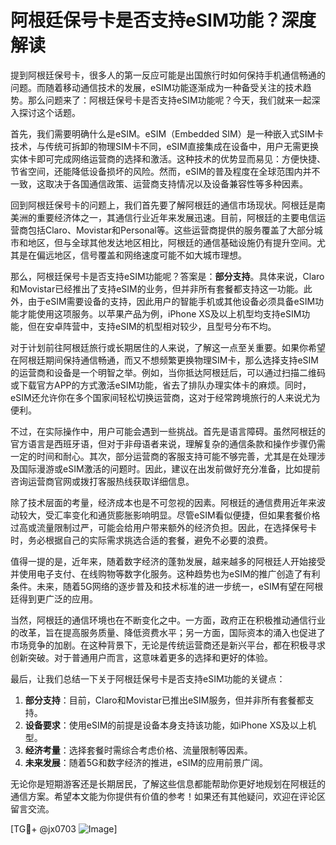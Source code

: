 # 阿根廷保号卡是否支持eSIM功能？深度解读

提到阿根廷保号卡，很多人的第一反应可能是出国旅行时如何保持手机通信畅通的问题。而随着移动通信技术的发展，eSIM功能逐渐成为一种备受关注的技术趋势。那么问题来了：阿根廷保号卡是否支持eSIM功能呢？今天，我们就来一起深入探讨这个话题。

首先，我们需要明确什么是eSIM。eSIM（Embedded SIM）是一种嵌入式SIM卡技术，与传统可拆卸的物理SIM卡不同，eSIM直接集成在设备中，用户无需更换实体卡即可完成网络运营商的选择和激活。这种技术的优势显而易见：方便快捷、节省空间，还能降低设备损坏的风险。然而，eSIM的普及程度在全球范围内并不一致，这取决于各国通信政策、运营商支持情况以及设备兼容性等多种因素。

回到阿根廷保号卡的问题上，我们首先要了解阿根廷的通信市场现状。阿根廷是南美洲的重要经济体之一，其通信行业近年来发展迅速。目前，阿根廷的主要电信运营商包括Claro、Movistar和Personal等。这些运营商提供的服务覆盖了大部分城市和地区，但与全球其他发达地区相比，阿根廷的通信基础设施仍有提升空间。尤其是在偏远地区，信号覆盖和网络速度可能不如大城市理想。

那么，阿根廷保号卡是否支持eSIM功能呢？答案是：**部分支持**。具体来说，Claro和Movistar已经推出了支持eSIM的业务，但并非所有套餐都支持这一功能。此外，由于eSIM需要设备的支持，因此用户的智能手机或其他设备必须具备eSIM功能才能使用这项服务。以苹果产品为例，iPhone XS及以上机型均支持eSIM功能，但在安卓阵营中，支持eSIM的机型相对较少，且型号分布不均。

对于计划前往阿根廷旅行或长期居住的人来说，了解这一点至关重要。如果你希望在阿根廷期间保持通信畅通，而又不想频繁更换物理SIM卡，那么选择支持eSIM的运营商和设备是一个明智之举。例如，当你抵达阿根廷后，可以通过扫描二维码或下载官方APP的方式激活eSIM功能，省去了排队办理实体卡的麻烦。同时，eSIM还允许你在多个国家间轻松切换运营商，这对于经常跨境旅行的人来说尤为便利。

不过，在实际操作中，用户可能会遇到一些挑战。首先是语言障碍。虽然阿根廷的官方语言是西班牙语，但对于非母语者来说，理解复杂的通信条款和操作步骤仍需一定的时间和耐心。其次，部分运营商的客服支持可能不够完善，尤其是在处理涉及国际漫游或eSIM激活的问题时。因此，建议在出发前做好充分准备，比如提前咨询运营商官网或拨打客服热线获取详细信息。

除了技术层面的考量，经济成本也是不可忽视的因素。阿根廷的通信费用近年来波动较大，受汇率变化和通货膨胀影响明显。尽管eSIM看似便捷，但如果套餐价格过高或流量限制过严，可能会给用户带来额外的经济负担。因此，在选择保号卡时，务必根据自己的实际需求挑选合适的套餐，避免不必要的浪费。

值得一提的是，近年来，随着数字经济的蓬勃发展，越来越多的阿根廷人开始接受并使用电子支付、在线购物等数字化服务。这种趋势也为eSIM的推广创造了有利条件。未来，随着5G网络的逐步普及和技术标准的进一步统一，eSIM有望在阿根廷得到更广泛的应用。

当然，阿根廷的通信环境也在不断变化之中。一方面，政府正在积极推动通信行业的改革，旨在提高服务质量、降低资费水平；另一方面，国际资本的涌入也促进了市场竞争的加剧。在这种背景下，无论是传统运营商还是新兴平台，都在积极寻求创新突破。对于普通用户而言，这意味着更多的选择和更好的体验。

最后，让我们总结一下关于阿根廷保号卡是否支持eSIM功能的关键点：

1. **部分支持**：目前，Claro和Movistar已推出eSIM服务，但并非所有套餐都支持。
2. **设备要求**：使用eSIM的前提是设备本身支持该功能，如iPhone XS及以上机型。
3. **经济考量**：选择套餐时需综合考虑价格、流量限制等因素。
4. **未来发展**：随着5G和数字经济的推进，eSIM的应用前景广阔。

无论你是短期游客还是长期居民，了解这些信息都能帮助你更好地规划在阿根廷的通信方案。希望本文能为你提供有价值的参考！如果还有其他疑问，欢迎在评论区留言交流。

[TG💪+ @jx0703 ![Image](https://github.com/user-attachments/assets/dbca1d08-cadb-493c-b0ec-ad6f7a83f270)]
